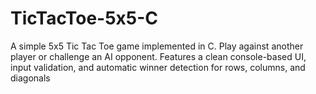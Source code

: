 # TicTacToe-5x5-C
A simple 5x5 Tic Tac Toe game implemented in C. Play against another player or challenge an AI opponent. Features a clean console-based UI, input validation, and automatic winner detection for rows, columns, and diagonals
